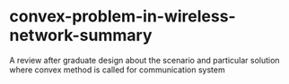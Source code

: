 # convex-problem-in-wireless-network-summary
A review after graduate design about the scenario and particular solution where convex method is called for communication system

